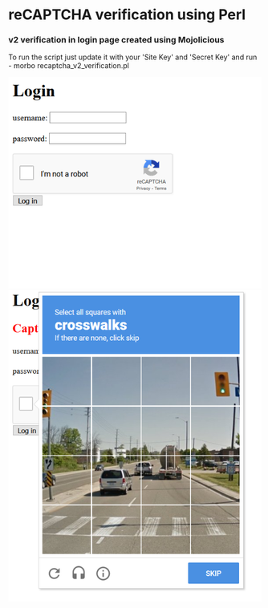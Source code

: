 # reCAPTCHA verification using Perl

### v2 verification in login page created using Mojolicious

To run the script just update it with your 'Site Key' and 'Secret Key' and run -
    morbo recaptcha_v2_verification.pl

![alt text](login_page.PNG?raw=true)
![alt text](recaptcha_v2_verification.PNG?raw=true)